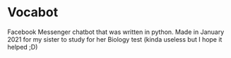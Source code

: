 # Vocabot
Facebook Messenger chatbot that was written in python. Made in January 2021 for my sister to study for her Biology test (kinda useless but I hope it helped ;D)
